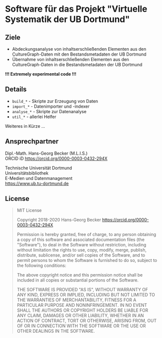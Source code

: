 # Software für das Projekt "Virtuelle Systematik der UB Dortmund"

## Ziele 

* Abdeckungsanalyse von inhaltserschließenden Elementen aus den CultureGraph-Daten mit den
Bestandsmetadaten der UB Dortmund
* Übernahme von inhaltserschließenden Elementen aus den CultureGraph-Daten in die 
Bestandsmetadaten der UB Dortmund

**!!! Extremely experimental code !!!**

## Details

* `build_*` - Skripte zur Erzeugung von Daten
* `import_*` - Datenimporter und -indexer
* `analyse_*` - Skripte zur Datenanalyse
* `util_*` - allerlei Helfer

Weiteres in Kürze ...

## Ansprechpartner

Dipl.-Math. Hans-Georg Becker (M.L.I.S.)\
ORCID iD https://orcid.org/0000-0003-0432-294X

Technische Universität Dortmund\
Universitätsbibliothek\
E-Medien und Datenmanagement\
https://www.ub.tu-dortmund.de

## License

> MIT License
>
> Copyright 2018-2020 Hans-Georg Becker <https://orcid.org/0000-0003-0432-294X> 
>
> Permission is hereby granted, free of charge, to any person obtaining a copy
of this software and associated documentation files (the "Software"), to deal
in the Software without restriction, including without limitation the rights
to use, copy, modify, merge, publish, distribute, sublicense, and/or sell
copies of the Software, and to permit persons to whom the Software is
furnished to do so, subject to the following conditions:
>
> The above copyright notice and this permission notice shall be included in all
copies or substantial portions of the Software.
>
> THE SOFTWARE IS PROVIDED "AS IS", WITHOUT WARRANTY OF ANY KIND, EXPRESS OR
IMPLIED, INCLUDING BUT NOT LIMITED TO THE WARRANTIES OF MERCHANTABILITY,
FITNESS FOR A PARTICULAR PURPOSE AND NONINFRINGEMENT. IN NO EVENT SHALL THE
AUTHORS OR COPYRIGHT HOLDERS BE LIABLE FOR ANY CLAIM, DAMAGES OR OTHER
LIABILITY, WHETHER IN AN ACTION OF CONTRACT, TORT OR OTHERWISE, ARISING FROM,
OUT OF OR IN CONNECTION WITH THE SOFTWARE OR THE USE OR OTHER DEALINGS IN THE
SOFTWARE.
>